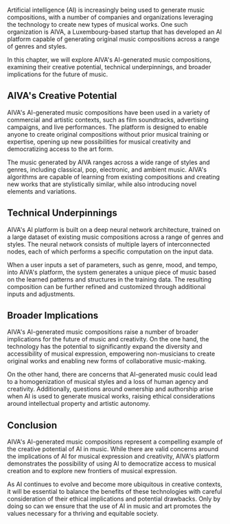 
Artificial intelligence (AI) is increasingly being used to generate music compositions, with a number of companies and organizations leveraging the technology to create new types of musical works. One such organization is AIVA, a Luxembourg-based startup that has developed an AI platform capable of generating original music compositions across a range of genres and styles.

In this chapter, we will explore AIVA's AI-generated music compositions, examining their creative potential, technical underpinnings, and broader implications for the future of music.

AIVA's Creative Potential
-------------------------

AIVA's AI-generated music compositions have been used in a variety of commercial and artistic contexts, such as film soundtracks, advertising campaigns, and live performances. The platform is designed to enable anyone to create original compositions without prior musical training or expertise, opening up new possibilities for musical creativity and democratizing access to the art form.

The music generated by AIVA ranges across a wide range of styles and genres, including classical, pop, electronic, and ambient music. AIVA's algorithms are capable of learning from existing compositions and creating new works that are stylistically similar, while also introducing novel elements and variations.

Technical Underpinnings
-----------------------

AIVA's AI platform is built on a deep neural network architecture, trained on a large dataset of existing music compositions across a range of genres and styles. The neural network consists of multiple layers of interconnected nodes, each of which performs a specific computation on the input data.

When a user inputs a set of parameters, such as genre, mood, and tempo, into AIVA's platform, the system generates a unique piece of music based on the learned patterns and structures in the training data. The resulting composition can be further refined and customized through additional inputs and adjustments.

Broader Implications
--------------------

AIVA's AI-generated music compositions raise a number of broader implications for the future of music and creativity. On the one hand, the technology has the potential to significantly expand the diversity and accessibility of musical expression, empowering non-musicians to create original works and enabling new forms of collaborative music-making.

On the other hand, there are concerns that AI-generated music could lead to a homogenization of musical styles and a loss of human agency and creativity. Additionally, questions around ownership and authorship arise when AI is used to generate musical works, raising ethical considerations around intellectual property and artistic autonomy.

Conclusion
----------

AIVA's AI-generated music compositions represent a compelling example of the creative potential of AI in music. While there are valid concerns around the implications of AI for musical expression and creativity, AIVA's platform demonstrates the possibility of using AI to democratize access to musical creation and to explore new frontiers of musical expression.

As AI continues to evolve and become more ubiquitous in creative contexts, it will be essential to balance the benefits of these technologies with careful consideration of their ethical implications and potential drawbacks. Only by doing so can we ensure that the use of AI in music and art promotes the values necessary for a thriving and equitable society.
